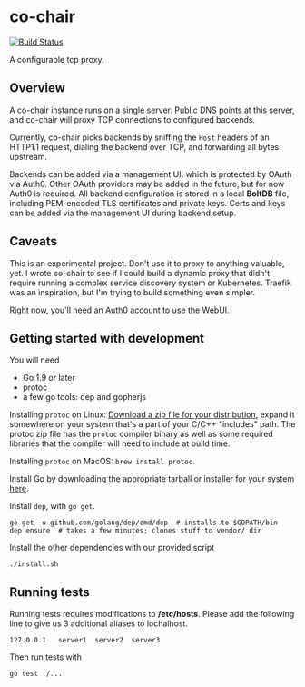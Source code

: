 # co-chair

[![Build Status](https://travis-ci.org/anxiousmodernman/co-chair.svg?branch=master)](https://travis-ci.org/anxiousmodernman/co-chair)

A configurable tcp proxy.

## Overview

A co-chair instance runs on a single server. Public DNS points at this server,
and co-chair will proxy TCP connections to configured backends.

Currently, co-chair picks backends by sniffing the `Host` headers of an HTTP1.1 
request, dialing the backend over TCP, and forwarding all bytes upstream.

Backends can be added via a management UI, which is protected by OAuth via Auth0.
Other OAuth providers may be added in the future, but for now Auth0 is required.
All backend configuration is stored in a local **BoltDB** file, including 
PEM-encoded TLS certificates and private keys. Certs and keys can be added via
the management UI during backend setup. 

## Caveats

This is an experimental project. Don't use it to proxy to anything valuable, yet.
I wrote co-chair to see if I could build a dynamic proxy that didn't require
running a complex service discovery system or Kubernetes. Traefik was an 
inspiration, but I'm trying to build something even simpler.

Right now, you'll need an Auth0 account to use the WebUI.

## Getting started with development

You will need

* Go 1.9 or later
* protoc
* a few go tools: dep and gopherjs

Installing `protoc` on Linux: [Download a zip file for your distribution](https://github.com/google/protobuf/releases), 
expand it somewhere on your system that's a part of your C/C++ "includes" path.
The protoc zip file has the `protoc` compiler binary as well as some required 
libraries that the compiler will need to include at build time. 

Installing `protoc` on MacOS: `brew install protoc`.

Install Go by downloading the appropriate tarball or installer for your system
[here](https://golang.org/).

Install `dep`, with `go get`.

```
go get -u github.com/golang/dep/cmd/dep  # installs to $GOPATH/bin
dep ensure  # takes a few minutes; clones stuff to vendor/ dir 
```

Install the other dependencies with our provided script

```
./install.sh
```

## Running tests

Running tests requires modifications to **/etc/hosts**. Please add the following
line to give us 3 additional aliases to lochalhost.

```
127.0.0.1   server1  server2  server3
```

Then run tests with

```
go test ./...
```


